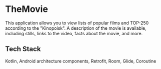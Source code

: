 # TheMovie

This application allows you to view lists of popular films and TOP-250 according to the "Kinopoisk". A description of the movie is available, including stills, links to the video, facts about the movie, and more. 

## Tech Stack

Kotlin, Android architecture components, Retrofit, Room, Glide, Coroutine
